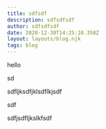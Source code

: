 ```yaml
---
title: sdfsdf
description: sdfsdfsdf
author: sdfsdfsdf
date: 2020-12-30T14:25:10.358Z
layout: layouts/blog.njk
tags: blog
---
```


hello

sd

sdfljksdfjklsdflkjsdf

sdf

sdfjsdfljkslkfsdf

![]()
